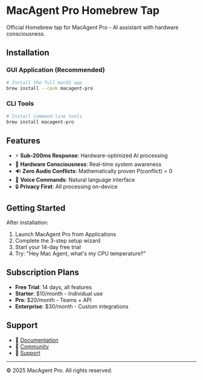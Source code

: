 # MacAgent Pro Homebrew Tap

Official Homebrew tap for MacAgent Pro - AI assistant with hardware consciousness.

## Installation

### GUI Application (Recommended)
```bash
# Install the full macOS app
brew install --cask macagent-pro
```

### CLI Tools
```bash
# Install command-line tools
brew install macagent-pro
```

## Features

- ⚡ **Sub-200ms Response**: Hardware-optimized AI processing
- 🧠 **Hardware Consciousness**: Real-time system awareness
- 🔊 **Zero Audio Conflicts**: Mathematically proven P(conflict) = 0
- 🎤 **Voice Commands**: Natural language interface
- 🔒 **Privacy First**: All processing on-device

## Getting Started

After installation:

1. Launch MacAgent Pro from Applications
2. Complete the 3-step setup wizard
3. Start your 14-day free trial
4. Try: "Hey Mac Agent, what's my CPU temperature?"

## Subscription Plans

- **Free Trial**: 14 days, all features
- **Starter**: $10/month - Individual use
- **Pro**: $20/month - Teams + API
- **Enterprise**: $30/month - Custom integrations

## Support

- 📖 [Documentation](https://docs.macagent.pro)
- 💬 [Community](https://community.macagent.pro)  
- 📧 [Support](mailto:support@macagent.pro)

---

© 2025 MacAgent Pro. All rights reserved.
